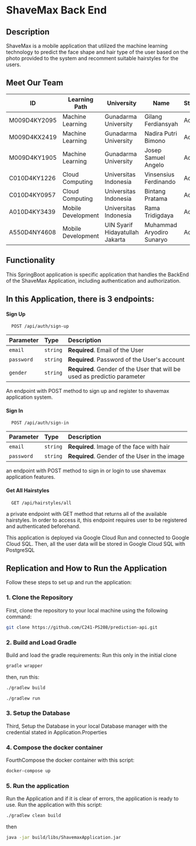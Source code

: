 
# ShaveMax Back End

## Description
ShaveMax is a mobile application that utilized the machine learning technology to predict the face shape and hair type of the user based on the photo provided to the system and recomment suitable hairstyles for the users.

## Meet Our Team
| ID             | Learning Path       | University                          | Name                       | Status |
|----------------|---------------------|-------------------------------------|----------------------------|--------|
| M009D4KY2095   | Machine Learning    | Gunadarma University                | Gilang Ferdiansyah         | Active |
| M009D4KX2419   | Machine Learning    | Gunadarma University                | Nadira Putri Bimono        | Active |
| M009D4KY1905   | Machine Learning    | Gunadarma University                | Josep Samuel Angelo        | Active |
| C010D4KY1226   | Cloud Computing     | Universitas Indonesia               | Vinsensius Ferdinando      | Active |
| C010D4KY0957   | Cloud Computing     | Universitas Indonesia               | Bintang Pratama            | Active |
| A010D4KY3439   | Mobile Development  | Universitas Indonesia               | Rama Tridigdaya            | Active |
| A550D4NY4608   | Mobile Development  | UIN Syarif Hidayatullah Jakarta     | Muhammad Aryodiro Sunaryo  | Active |


## Functionality
This SpringBoot application is specific application that handles the BackEnd of the ShaveMax Application, including authentication and authorization.

## In this Application, there is 3 endpoints:
#### Sign Up
```http
  POST /api/auth/sign-up
```
| Parameter | Type     | Description                |
| :-------- | :------- | :------------------------- |
| `email` | `string` | **Required**. Email of the User |
| `password` | `string` | **Required**. Password of the User's account|
| `gender` | `string` | **Required**. Gender of the User that will be used as predictio parameter|
An endpoint with POST method to sign up and register to shavemax application system.


#### Sign In
```http
  POST /api/auth/sign-in
```
| Parameter | Type     | Description                |
| :-------- | :------- | :------------------------- |
| `email` | `string` | **Required**. Image of the face with hair |
| `password` | `string` | **Required**. Gender of the User in the image|


an endpoint with POST method to sign in or login to use shavemax application features.

#### Get All Hairstyles
```http
  GET /api/hairstyles/all
```
a private endpoint with GET method that returns all of the available hairstyles. In order to access it, this endpoint requires user to be registered and authenticated beforehand.

This application is deployed via Google Cloud Run and connected to Google Cloud SQL. Then, all the user data will be stored in Google Cloud SQL with PostgreSQL


## Replication and How to Run the Application

Follow these steps to set up and run the application:

### 1. Clone the Repository
First, clone the repository to your local machine using the following command:
```sh
git clone https://github.com/C241-PS208/prediction-api.git
```
### 2. Build and Load Gradle
Build and load the gradle requirements:
Run this only in the initial clone
```sh
gradle wrapper
```
then, run this:
```sh
./gradlew build
```
```sh
./gradlew run
```
### 3. Setup the Database
Third, Setup the Database in your local Database manager with the credential stated in Application.Properties

### 4. Compose the docker container
FourthCompose the docker container with this script:
```sh
docker-compose up
```
### 5. Run the application
Run the Application and if it is clear of errors, the application is ready to use. Run the application with this script:
```sh
./gradlew clean build
```
then
```sh
java -jar build/libs/ShavemaxApplication.jar
```







